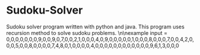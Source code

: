 # Sudoku-Solver
Sudoku solver program written with python and java.
This program uses recursion method to solve sudoku problems.
\n\nexample input = 0,0,0,0,0,0,0,9,0,0,9,0,7,0,0,2,1,0,0,0,4,0,9,0,0,0,0,0,1,0,0,0,8,0,0,0,7,0,0,4,2,0,0,0,5,0,0,8,0,0,0,0,7,4,8,0,1,0,0,0,0,4,0,0,0,0,0,0,0,0,0,0,0,0,9,6,1,3,0,0,0
